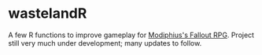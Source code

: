 # wastelandR
 A few R functions to improve gameplay for [Modiphius's Fallout RPG](https://www.modiphius.net/pages/falloutrpg). Project still very much under development; many updates to follow.
